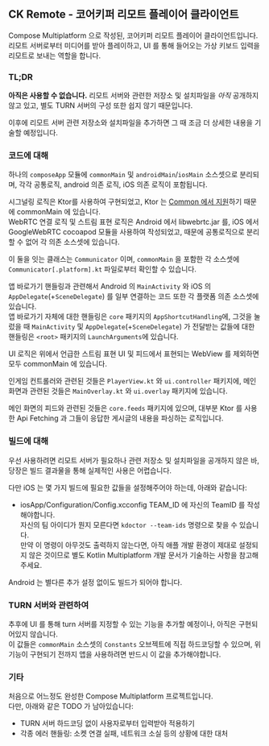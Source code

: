 ## CK Remote - 코어키퍼 리모트 플레이어 클라이언트

Compose Multiplatform 으로 작성된, 코어키퍼 리모트 플레이어 클라이언트입니다.  
리모트 서버로부터 미디어를 받아 플레이하고, UI 를 통해 들어오는 가상 키보드 입력을 리모트로 보내는 역할을 합니다.


### TL;DR

**아직은 사용할 수 없습니다.** 리모트 서버와 관련한 저장소 및 설치파일을 _아직_ 공개하지 않고 있고, 별도 TURN 서버의 구성 또한 쉽지 않기 때문입니다.  

이후에 리모트 서버 관련 저장소와 설치파일을 추가하면 그 때 조금 더 상세한 내용을 기술할 예정입니다.


### 코드에 대해

하나의 `composeApp` 모듈에 `commonMain` 및 `androidMain`/`iosMain` 소스셋으로 분리되며, 각각 공통로직, android 의존 로직, iOS 의존 로직이 포함됩니다.

시그널링 로직은 Ktor를 사용하여 구현되었고, Ktor 는 [Common 에서 지원](https://ktor.io/docs/client-supported-platforms.html)하기 때문에 commonMain 에 있습니다.  
WebRTC 연결 로직 및 스트림 표현 로직은 Android 에서 libwebrtc.jar 를, iOS 에서 GoogleWebRTC cocoapod 모듈을 사용하여 작성되었고, 때문에 공통로직으로 분리할 수 없어 각 의존 소스셋에 있습니다.

이 둘을 잇는 클래스는 `Communicator` 이며, `commonMain` 을 포함한 각 소스셋에 `Communicator[.platform].kt` 파일로부터 확인할 수 있습니다.

앱 바로가기 핸들링과 관련해서 Android 의 `MainActivity` 와 iOS 의 `AppDelegate`(+`SceneDelegate`) 를 일부 연결하는 코드 또한 각 플랫폼 의존 소스셋에 있습니다.  
앱 바로가기 자체에 대한 핸들링은 `core` 패키지의 `AppShortcutHandling`에, 그것을 눌렀을 때 `MainActivity` 및 `AppDelegate`(+`SceneDelegate`) 가 전달받는 값들에 대한 핸들링은 `<root>` 패키지의 `LaunchArguments`에 있습니다.

UI 로직은 위에서 언급한 스트림 표현 UI 및 피드에서 표현되는 WebView 를 제외하면 모두 commonMain 에 있습니다.

인게임 컨트롤러와 관련된 것들은 `PlayerView.kt` 와 `ui.controller` 패키지에, 메인 화면과 관련된 것들은 `MainOverlay.kt` 와 `ui.overlay` 패키지에 있습니다.

메인 화면의 피드와 관련된 것들은 `core.feeds` 패키지에 있으며, 대부분 Ktor 를 사용한 Api Fetching 과 그들이 응답한 게시글의 내용을 파싱하는 로직입니다.


### 빌드에 대해

우선 사용하려면 리모트 서버가 필요하나 관련 저장소 및 설치파일을 공개하지 않은 바, 당장은 빌드 결과물을 통해 실제적인 사용은 어렵습니다.

다만 iOS 는 몇 가지 빌드에 필요한 값들을 설정해주어야 하는데, 아래와 같습니다:

- iosApp/Configuration/Config.xcconfig
  TEAM_ID 에 자신의 TeamID 를 작성해야합니다.  
  자신의 팀 아이디가 뭔지 모른다면 `kdoctor --team-ids` 명령으로 찾을 수 있습니다.  
  만약 이 명령이 아무것도 출력하지 않는다면, 아직 애플 개발 환경이 제대로 설정되지 않은 것이므로 별도 Kotlin Multiplatform 개발 문서가 기술하는 사항을 참고해주세요.

Android 는 별다른 추가 설정 없이도 빌드가 되어야 합니다.


### TURN 서버와 관련하여

추후에 UI 를 통해 turn 서버를 지정할 수 있는 기능을 추가할 예정이나, 아직은 구현되어있지 않습니다.  
이 값들은 `commonMain` 소스셋의 `Constants` 오브젝트에 직접 하드코딩할 수 있으며, 위 기능이 구현되기 전까지 앱을 사용하려면 반드시 이 값을 추가해야합니다.


### 기타

처음으로 어느정도 완성한 Compose Multiplatform 프로젝트입니다.  
다만, 아래와 같은 TODO 가 남아있습니다:

- TURN 서버 하드코딩 없이 사용자로부터 입력받아 적용하기
- 각종 에러 핸들링: 소켓 연결 실패, 네트워크 소실 등의 상황에 대한 대처

